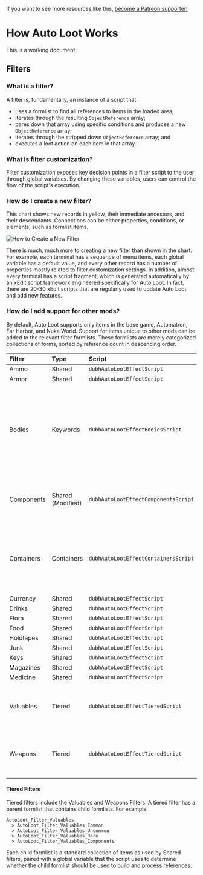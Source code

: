 <!-- TITLE: Architecture -->

If you want to see more resources like this, [become a Patreon supporter!](https://www.patreon.com/fireundubh) 

# How Auto Loot Works
This is a working document.

## Filters

### What is a filter?

A filter is, fundamentally, an instance of a script that:

* uses a formlist to find all references to items in the loaded area;
* iterates through the resulting `ObjectReference` array;
* pares down that array using specific conditions and produces a new `ObjectReference` array;
* iterates through the stripped down `ObjectReference` array; and
* executes a loot action on each item in that array.

### What is filter customization?

Filter customization exposes key decision points in a filter script to the user through global variables. By changing these variables, users can control the flow of the script's execution.

### How do I create a new filter?

This chart shows new records in yellow, their immediate ancestors, and their descendants. Connections can be either properties, conditions, or elements, such as formlist items.

![How to Create a New Filter](https://i.imgur.com/G6XGGPA.png)

There is much, much more to creating a new filter than shown in the chart. For example, each terminal has a sequence of menu items, each global variable has a default value, and every other record has a number of properties mostly related to filter customization settings. In addition, almost every terminal has a script fragment, which is generated automatically by an xEdit script framework engineered specifically for Auto Loot. In fact, there are 20-30 xEdit scripts that are regularly used to update Auto Loot and add new features.

### How do I add support for other mods?

By default, Auto Loot supports only items in the base game, Automatron, Far Harbor, and Nuka World. Support for items unique to other mods can be added to the relevant filter formlists. These formlists are merely categorized collections of forms, sorted by reference count in descending order.

Filter | Type | Script | Notes 
:--- | :--- | :--- | :---
Ammo | Shared | `dubhAutoLootEffectScript` |
Armor | Shared | `dubhAutoLootEffectScript` |
Bodies | Keywords | `dubhAutoLootEffectBodiesScript` | Unique functionality for building an `ObjectReference` array from actor type keywords, handling actors, and using other filters to loot specific categories of items
Components | Shared (Modified) | `dubhAutoLootEffectComponentsScript` | Unique functionality for testing whether items have specific components
Containers | Containers | `dubhAutoLootEffectContainersScript` | Unique functionality for handling containers and using other filters to loot specific categories of items
Currency | Shared | `dubhAutoLootEffectScript` |
Drinks | Shared | `dubhAutoLootEffectScript` |
Flora | Shared | `dubhAutoLootEffectScript` |
Food | Shared | `dubhAutoLootEffectScript` |
Holotapes | Shared | `dubhAutoLootEffectScript` |
Junk | Shared | `dubhAutoLootEffectScript` |
Keys | Shared | `dubhAutoLootEffectScript` |
Magazines | Shared | `dubhAutoLootEffectScript` |
Medicine | Shared | `dubhAutoLootEffectScript` |
Valuables | Tiered | `dubhAutoLootEffectTieredScript` | Unique functionality for handling multi-dimensional formlists with a depth of 2
Weapons | Tiered | `dubhAutoLootEffectTieredScript` | Unique functionality for handling multi-dimensional formlists with a depth of 2

#### Tiered Filters

Tiered filters include the Valuables and Weapons Filters. A tiered filter has a parent formlist that contains child formlists. For example:


```text
AutoLoot_Filter_Valuables
  > AutoLoot_Filter_Valuables_Common
  > AutoLoot_Filter_Valuables_Uncommon
  > AutoLoot_Filter_Valuables_Rare
  > AutoLoot_Filter_Valuables_Components
```

Each child formlist is a standard collection of items as used by Shared filters, paired with a global variable that the script uses to determine whether the child formlist should be used to build and process references.

